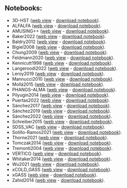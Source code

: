 ---
---

## Notebooks:

  - 3D-HST ([web view](3D-HST/plots.html) - [download notebook](3D-HST/plots.jl)).
  - ALFALFA ([web view](ALFALFA/plots.html) - [download notebook](ALFALFA/plots.jl)).
  - AMUSING++ ([web view](AMUSING++/plots.html) - [download notebook](AMUSING++/plots.jl)).
  - Baker2022 ([web view](Baker2022/plots.html) - [download notebook](Baker2022/plots.jl)).
  - Baldry2012 ([web view](Baldry2012/plots.html) - [download notebook](Baldry2012/plots.jl)).
  - Bigiel2008 ([web view](Bigiel2008/plots.html) - [download notebook](Bigiel2008/plots.jl)).
  - Chung2009 ([web view](Chung2009/plots.html) - [download notebook](Chung2009/plots.jl)).
  - Feldmann2020 ([web view](Feldmann2020/plots.html) - [download notebook](Feldmann2020/plots.jl)).
  - Kennicutt1998 ([web view](Kennicutt1998/plots.html) - [download notebook](Kennicutt1998/plots.jl)).
  - Langeroodi2022 ([web view](Langeroodi2022/plots.html) - [download notebook](Langeroodi2022/plots.jl)).
  - Leroy2019 ([web view](Leroy2019/plots.html) - [download notebook](Leroy2019/plots.jl)).
  - Mannucci2010 ([web view](Mannucci2010/plots.html) - [download notebook](Mannucci2010/plots.jl)).
  - Mollá2015 ([web view](Mollá2015/plots.html) - [download notebook](Mollá2015/plots.jl)).
  - PHANGS–ALMA ([web view](PHANGS–ALMA/plots.html) - [download notebook](PHANGS–ALMA/plots.jl)).
  - Pilyugin2014 ([web view](Pilyugin2014/plots.html) - [download notebook](Pilyugin2014/plots.jl)).
  - Puertas2022 ([web view](Puertas2022/plots.html) - [download notebook](Puertas2022/plots.jl)).
  - Sánchez2017 ([web view](Sánchez2017/plots.html) - [download notebook](Sánchez2017/plots.jl)).
  - Sánchez2019 ([web view](Sánchez2019/plots.html) - [download notebook](Sánchez2019/plots.jl)).
  - Sánchez2022 ([web view](Sánchez2022/plots.html) - [download notebook](Sánchez2022/plots.jl)).
  - Schreiber2015 ([web view](Schreiber2015/plots.html) - [download notebook](Schreiber2015/plots.jl)).
  - SDSS_VAC ([web view](SDSS_VAC/plots.html) - [download notebook](SDSS_VAC/plots.jl)).
  - Sotillo-Ramos2021 ([web view](Sotillo-Ramos2021/plots.html) - [download notebook](Sotillo-Ramos2021/plots.jl)).
  - Thorne2021 ([web view](Thorne2021/plots.html) - [download notebook](Thorne2021/plots.jl)).
  - Tomczak2014 ([web view](Tomczak2014/plots.html) - [download notebook](Tomczak2014/plots.jl)).
  - Tremonti2004 ([web view](Tremonti2004/plots.html) - [download notebook](Tremonti2004/plots.jl)).
  - VERTICO ([web view](VERTICO/plots.html) - [download notebook](VERTICO/plots.jl)).
  - Whitaker2014 ([web view](Whitaker2014/plots.html) - [download notebook](Whitaker2014/plots.jl)).
  - Wu2021 ([web view](Wu2021/plots.html) - [download notebook](Wu2021/plots.jl)).
  - xCOLD_GASS ([web view](xCOLD_GASS/plots.html) - [download notebook](xCOLD_GASS/plots.jl)).
  - xGASS ([web view](xGASS/plots.html) - [download notebook](xGASS/plots.jl)).
  - Zahid2014 ([web view](Zahid2014/plots.html) - [download notebook](Zahid2014/plots.jl)).
